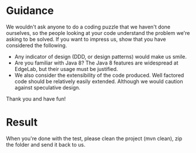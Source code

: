 # Guidance

We wouldn't ask anyone to do a coding puzzle that we haven't done ourselves, so the people looking at your code understand the problem we're asking to be solved. If you want to impress us, show that you have considered the following.

* Any indicator of design (DDD, or design patterns) would make us smile.
* Are you familiar with Java 8? The Java 8 features are widespread at EdgeLab, but their usage must be justified.
* We also consider the extensibility of the code produced. Well factored code should be relatively easily extended. Although we would caution against speculative design.

Thank you and have fun!

# Result
When you're done with the test, please clean the project (mvn clean), zip the folder and send it back to us.